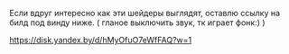 Если вдруг интересно как эти шейдеры выглядят, оставлю ссылку на билд под винду ниже. ( гланое выключить звук, тк играет фонк:) )

https://disk.yandex.by/d/hMyOfuO7eWfFAQ?w=1

